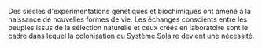 
Des siècles d'expérimentations génétiques et biochimiques ont amené à la naissance de nouvelles formes de vie. Les échanges conscients entre les peuples issus de la sélection naturelle et ceux créés en laboratoire sont le cadre dans lequel la colonisation du Système Solaire devient une nécessité.